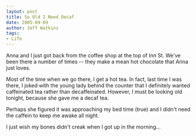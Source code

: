 ```yaml
---
layout: post
title: So Old I Need Decaf
date: 2005-09-09
author: Jeff Watkins
tags:
- Life
---
```


Anna and I just got back from the coffee shop at the top of Inn St. We've been there a number of times -- they make a mean hot chocolate that Anna just loves.

Most of the time when we go there, I get a hot tea. In fact, last time I was there, I joked with the young lady behind the counter that I definitely wanted caffeinated tea rather than decaffeinated. However, I must be looking old tonight, because she gave me a decaf tea.

Perhaps she figured it was approaching my bed time (true) and I didn't need the caffein to keep me awake all night.

I just wish my bones didn't creak when I got up in the morning...